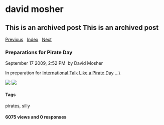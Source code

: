 # david mosher

## This is an archived post This is an archived post

[Previous](../../../posts/2009/10/hardwood-floors-are-almost-done.html)  
[Index](../../../index-4.html)  
[Next](../../../posts/2009/08/vendasta-a-year-in-review.html)

### Preparations for Pirate Day

September 17 2009, 2:52 PM  by David Mosher

In preparation for [International Talk Like a Pirate
Day](http://www.talklikeapirate.com/) ...\

![](../../../image/2009/09/2670211-Photo%20on%202009-09-17%20at%2015.47.jpg)
![](../../../image/2009/09/2670213-Photo%20on%202009-09-17%20at%2015.52.jpg)

#### Tags

pirates, silly

#### 6075 views and 0 responses

